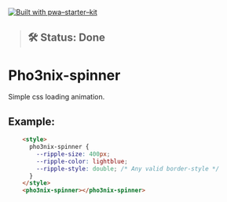 [![Built with pwa–starter–kit](https://img.shields.io/badge/built_with-pwa–starter–kit_-blue.svg)](https://github.com/Polymer/pwa-starter-kit "Built with pwa–starter–kit")

> ## 🛠 Status: Done

# Pho3nix-spinner

Simple css loading animation.

## Example:

```HTML
    <style>
      pho3nix-spinner {
        --ripple-size: 400px;
        --ripple-color: lightblue;
        --ripple-style: double; /* Any valid border-style */
      }
    </style>
    <pho3nix-spinner></pho3nix-spinner>
```